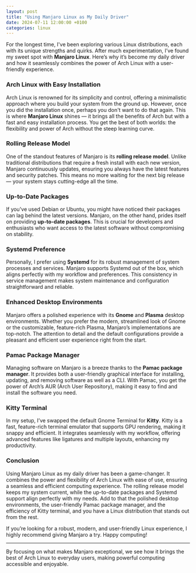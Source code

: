 ```yaml
---
layout: post
title: "Using Manjaro Linux as My Daily Driver"
date: 2024-07-11 12:00:00 +0100
categories: linux
---
```


For the longest time, I've been exploring various Linux distributions, each with its unique strengths and quirks. After much experimentation, I’ve found my sweet spot with **Manjaro Linux**. Here’s why it’s become my daily driver and how it seamlessly combines the power of Arch Linux with a user-friendly experience.

### Arch Linux with Easy Installation

Arch Linux is renowned for its simplicity and control, offering a minimalistic approach where you build your system from the ground up. However, once you did the installation once, perhaps you don't want to do that again. This is where **Manjaro Linux** shines — it brings all the benefits of Arch but with a fast and easy installation process. You get the best of both worlds: the flexibility and power of Arch without the steep learning curve.

### Rolling Release Model

One of the standout features of Manjaro is its **rolling release model**. Unlike traditional distributions that require a fresh install with each new version, Manjaro continuously updates, ensuring you always have the latest features and security patches. This means no more waiting for the next big release — your system stays cutting-edge all the time.

### Up-to-Date Packages

If you've used Debian or Ubuntu, you might have noticed their packages can lag behind the latest versions. Manjaro, on the other hand, prides itself on providing **up-to-date packages**. This is crucial for developers and enthusiasts who want access to the latest software without compromising on stability.

### Systemd Preference

Personally, I prefer using **Systemd** for its robust management of system processes and services. Manjaro supports Systemd out of the box, which aligns perfectly with my workflow and preferences. This consistency in service management makes system maintenance and configuration straightforward and reliable.

### Enhanced Desktop Environments

Manjaro offers a polished experience with its **Gnome** and **Plasma** desktop environments. Whether you prefer the modern, streamlined look of Gnome or the customizable, feature-rich Plasma, Manjaro’s implementations are top-notch. The attention to detail and the default configurations provide a pleasant and efficient user experience right from the start.

### Pamac Package Manager

Managing software on Manjaro is a breeze thanks to the **Pamac package manager**. It provides both a user-friendly graphical interface for installing, updating, and removing software as well as a CLI. With Pamac, you get the power of Arch’s AUR (Arch User Repository), making it easy to find and install the software you need.

### Kitty Terminal

In my setup, I’ve swapped the default Gnome Terminal for **Kitty**. Kitty is a fast, feature-rich terminal emulator that supports GPU rendering, making it snappy and efficient. It integrates seamlessly with my workflow, offering advanced features like ligatures and multiple layouts, enhancing my productivity.

### Conclusion

Using Manjaro Linux as my daily driver has been a game-changer. It combines the power and flexibility of Arch Linux with ease of use, ensuring a seamless and efficient computing experience. The rolling release model keeps my system current, while the up-to-date packages and Systemd support align perfectly with my needs. Add to that the polished desktop environments, the user-friendly Pamac package manager, and the efficiency of Kitty terminal, and you have a Linux distribution that stands out from the rest.

If you’re looking for a robust, modern, and user-friendly Linux experience, I highly recommend giving Manjaro a try. Happy computing!

---

By focusing on what makes Manjaro exceptional, we see how it brings the best of Arch Linux to everyday users, making powerful computing accessible and enjoyable.
